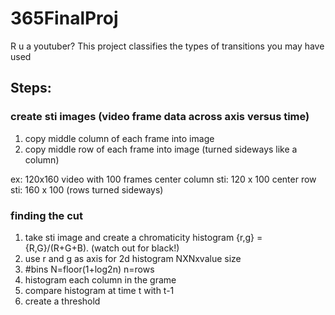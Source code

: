 # 365FinalProj
R u a youtuber? This project classifies the types of transitions you may have used

## Steps:

### create sti images (video frame data across axis versus time)
1. copy middle column of each frame into image
2. copy middle row of each frame into image (turned sideways like a column)

ex: 120x160 video with 100 frames
center column sti: 120 x 100
center row sti: 160 x 100 (rows turned sideways)

### finding the cut
1. take sti image and create a chromaticity histogram {r,g} = {R,G}/(R+G+B). (watch out for black!)
2. use r and g as axis for 2d histogram NXNxvalue size
3. #bins N=floor(1+log2n)     n=rows
4. histogram each column in the grame
5. compare histogram at time t with t-1
6. create a threshold